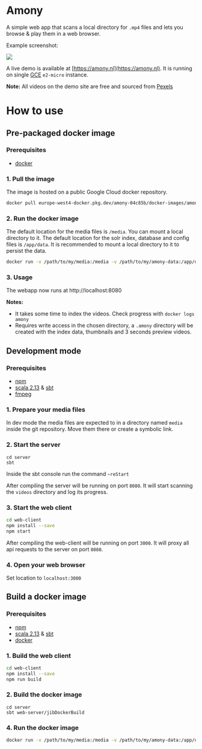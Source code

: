 # Amony

A simple web app that scans a local directory for `.mp4` files and lets you browse & play them in a web browser.

Example screenshot:

![](docs/app-screenshot.png)

A live demo is available at [https://amony.nl](https://amony.nl). It is running on single [GCE](https://cloud.google.com/compute/) `e2-micro` instance.

**Note:** All videos on the demo site are free and sourced from [Pexels](https://www.pexels.com/license/)

# How to use

## Pre-packaged docker image

### Prerequisites
- [docker](https://www.docker.com/get-started)

### 1. Pull the image

The image is hosted on a public Google Cloud docker repository.

```bash
docker pull europe-west4-docker.pkg.dev/amony-04c85b/docker-images/amony/app:latest
```

### 2. Run the docker image

The default location for the media files is `/media`. You can mount a local directory to it.
The default location for the solr index, database and config files is `/app/data`. It is recommended to mount a local directory to it to persist the data.

```bash
docker run -v /path/to/my/media:/media -v /path/to/my/amony-data:/app/data -p 8080:8080 --name amony europe-west4-docker.pkg.dev/amony-04c85b/docker-images/amony/amony-app:latest
```

### 3. Usage

The webapp now runs at http://localhost:8080 

**Notes:**
- It takes some time to index the videos. Check progress with `docker logs amony`
- Requires write access in the chosen directory, a `.amony` directory will be created with the index data, thumbnails and 3 seconds preview videos.

## Development mode

### Prerequisites
- [npm](https://docs.npmjs.com/downloading-and-installing-node-js-and-npm)
- [scala 2.13](https://scala-lang.org/) & [sbt](https://www.scala-sbt.org/)
- [fmpeg](https://ffmpeg.org/)

### 1. Prepare your media files

In dev mode the media files are expected to in a directory named `media` inside the git repository. Move them there or create a symbolic link.

### 2. Start the server
```
cd server
sbt
```

Inside the sbt console run the command `~reStart`

After compiling the server will be running on port `8080`. It will start scanning the `videos` directory and log its progress.

### 3. Start the web client
```bash
cd web-client
npm install --save
npm start
```

After compiling the web-client will be running on port `3000`. It will proxy all api requests to the server on port `8080`.

### 4. Open your web browser

Set location to `localhost:3000`


## Build a docker image

### Prerequisites

- [npm](https://docs.npmjs.com/downloading-and-installing-node-js-and-npm)
- [scala 2.13](https://scala-lang.org/) & [sbt](https://www.scala-sbt.org/)
- [docker](https://www.docker.com/get-started)

### 1. Build the web client

```bash
cd web-client
npm install --save
npm run build
```

### 2. Build the docker image

```
cd server
sbt web-server/jibDockerBuild
```

### 4. Run the docker image

```bash
docker run -v /path/to/my/media:/media -v /path/to/my/amony-data:/app/data -p 8080:8080 --name amony europe-west4-docker.pkg.dev/amony-04c85b/docker-images/amony/amony-app:latest
```
